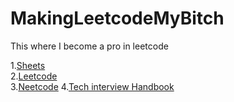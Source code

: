 # MakingLeetcodeMyBitch
This where I become a pro in leetcode

1.[Sheets](https://docs.google.com/spreadsheets/d/1gBNXFwJgnWQMNnC_W_f5dm-ezVR25O2QrEzvUApz0UU/edit?usp=sharing)  
2.[Leetcode](https://leetcode.com/studyplan/leetcode-75/)  
3.[Neetcode](https://www.youtube.com/@NeetCode) 
4.[Tech interview Handbook](https://www.techinterviewhandbook.org/software-engineering-interview-guide/)
